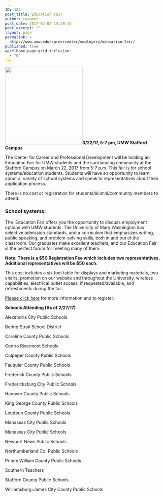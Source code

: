 ```yaml
---
ID: 186
post_title: Education Fair
author: rwagner
post_date: 2017-02-02 14:29:41
post_excerpt: ""
layout: page
permalink: >
  http://www.umw.edu/careercenter/employers/education-fair/
published: true
wpcf-home-page-grid-inclusion:
  - "0"
---
```

<img class="alignright wp-image-192" src="http://www.umw.edu/careercenter/wp-content/uploads/sites/41/2017/02/education-fair-2.png" width="251" height="251" /><strong>3/22/17, 5-7 pm, UMW Stafford Campus</strong>
<div class="text-block">

The Center for Career and Professional Development will be holding an Education Fair for UMW students and the surrounding community at the Stafford Campus on March 22, 2017 from 5-7 p.m. This fair is for school systems/education students. Students will have an opportunity to learn about a  variety of school systems and speak to representatives about their application process.

There is no cost or registration for students/alumni/community members to attend.
<h3><strong>School systems</strong>:</h3>
The  Education Fair offers you the opportunity to discuss employment options with UMW students. The University of Mary Washington has selective admission standards, and a curriculum that emphasizes writing, public speaking, and problem-solving skills, both in and out of the classroom. Our graduates make excellent teachers, and our Education Fair is the perfect forum for meeting many of them.

<strong>Note: There is a $50 Registration Fee which includes two representatives. Additional representatives will be $50 each.</strong>

This cost includes a six foot table for displays and marketing materials, two chairs, promotion on our website and throughout the University, wireless capabilities, electrical outlet access, if requested/available, and refreshments during the fair.

<a href="https://docs.google.com/forms/d/e/1FAIpQLSdMRJdvm08n6-bjV901wF2SSP4ZgXwlxEThxH9TDUbsgYCf8Q/viewform" target="_blank" rel="nofollow">Please click here</a> for more information and to register.

<strong>Schools Attending (As of 2/27/17)</strong>

Alexandria City Public Schools

Bering Strait School District

Caroline County Public Schools

Centra Rivermont Schools

Culpeper County Public Schools

Fauquier County Public Schools

Frederick County Public Schools

Fredericksburg City Public Schools

Hanover County Public Schools

King George County Public Schools

Loudoun County Public Schools

Manassas City Public Schools

Manassas City Public Schools

Newport News Public Schools

Northumberland Co. Public Schools

Prince William County Public Schools

Southern Teachers

Stafford County Public Schools

Williamsburg-James City County Public Schools

</div>